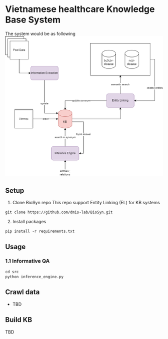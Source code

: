# Vietnamese healthcare Knowledge Base System

The system would be as following
![image](asset/KBS.png)


## Setup

1. Clone BioSyn repo
This repo support Entity Linking (EL) for KB systems
```
git clone https://github.com/dmis-lab/BioSyn.git
```
2. Install packages
```
pip install -r requirements.txt
```
## Usage
### 1.1 Informative QA

```
cd src
python inference_engine.py    

```
## Crawl data
- TBD

## Build KB

TBD
